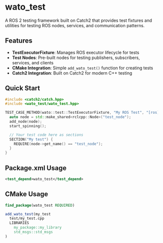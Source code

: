 # wato_test

A ROS 2 testing framework built on Catch2 that provides test fixtures and utilities for testing ROS nodes, services, and communication patterns.

## Features

- **TestExecutorFixture**: Manages ROS executor lifecycle for tests
- **Test Nodes**: Pre-built nodes for testing publishers, subscribers, services, and clients
- **CMake Integration**: Simple `add_wato_test()` function for creating tests
- **Catch2 Integration**: Built on Catch2 for modern C++ testing

## Quick Start

```cpp
#include <catch2/catch.hpp>
#include <wato_test/wato_test.hpp>

TEST_CASE_METHOD(wato::test::TestExecutorFixture, "My ROS Test", "[ros]") {
  auto node = std::make_shared<rclcpp::Node>("test_node");
  add_node(node);
  start_spinning();

  // Your test code here as sections
  SECTION("My test") {
    REQUIRE(node->get_name() == "test_node");
  }
}
```

## Package.xml Usage

```xml
<test_depend>wato_test</test_depend>
```

## CMake Usage

```cmake
find_package(wato_test REQUIRED)

add_wato_test(my_test
  test/my_test.cpp
  LIBRARIES
    my_package::my_library
    std_msgs::std_msgs
)
```
